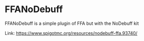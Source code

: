 # FFANoDebuff
FFANoDebuff is a simple plugin of FFA but with the NoDebuff kit

Link: https://www.spigotmc.org/resources/nodebuff-ffa.93740/

